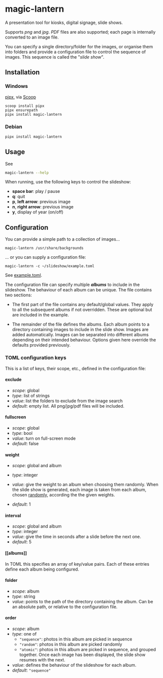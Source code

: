 # magic-lantern
A presentation tool for kiosks, digital signage, slide shows.

Supports *png* and *jpg*.  *PDF* files are also supported; each page is internally converted to an image file.

You can specify a single directory/folder for the images, or organise them into folders and provide a configuration file to control the sequence of images. This sequence is called the "*slide show*".



## Installation

### Windows

[pipx](https://pipx.pypa.io/stable/), via [Scoop](https://scoop.sh/)

```
scoop install pipx
pipx ensurepath
pipx install magic-lantern
```

### Debian

```bash
pipx install magic-lantern
```

## Usage

See 

```bash
magic-lantern --help
```

When running, use the following keys to control the slideshow:
- **space bar**: play / pause
- **q**: quit
- **p**, **left arrow**: previous image
- **n**, **right arrow**: previous image
- **y**, display of year (on/off)

## Configuration 
You can provide a simple path to a collection of images...

```
magic-lantern /usr/share/backgrounds
```

... or you can supply a configuration file:
```
magic-lantern -c ~/slideshow/example.toml
```
See [example.toml](docs/example.toml).  

The configuration file can specify multiple ***albums*** to include in the slideshow.  The behaviour of each album can be unique.  The file contains two sections:

- The first part of the file contains any default/global values.  They apply to all the subsequent albums if not overridden.  These are optional but are included in the example.

- The remainder of the file defines the albums.  Each album points to a directory containing images to include in the slide show.  Images are added automatically. Images can be separated into different albums depending on their intended behaviour. 
Options given here override the defaults provided previously.

### TOML configuration keys

This is a list of keys, their scope, etc., defined in the configuration file:

#### exclude
- *scope*: global 
- *type*: list of strings
- *value*: list the folders to exclude from the image search
- *default*: empty list.  All png/jpg/pdf files will be included.

#### fullscreen
- *scope*: global
- *type*: bool
- *value*: turn on full-screen mode
- *default*: false

#### weight
- *scope*: global and album
- *type*: integer
- *value*: give the weight to an album when choosing them randomly. When the slide show is generated, each image is taken from each album, chosen [randomly](https://docs.python.org/3/library/random.html#random.choices), according the the given weights.

- *default*: 1

#### interval
- *scope*: global and album
- *type*: integer
- *value*: give the time in seconds after a slide before the next one. 
- *default*: 5

#### [[albums]]
In TOML this specifies an array of key/value pairs.  Each of these entries define each album being configured. 

#### folder
- *scope*: album
- *type*: string
- *value*: points to the path of the directory containing the album.  Can be an absolute path, or relative to the configuration file.

#### order
- *scope*: album
- *type*: one of
    - `"sequence"`: photos in this album are picked in sequence
    - `"random"`: photos in this album are picked randomly
    - `"atomic"`: photos in this album are picked in sequence, and grouped together.  Once each image has been displayed, the slide show resumes with the next.
- *value*: defines the behaviour of the slideshow for each album.
- *default*: `"sequence"`


